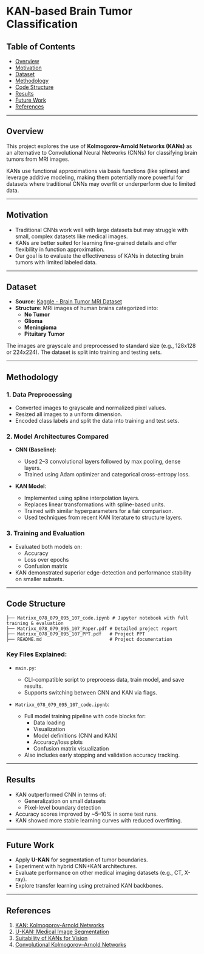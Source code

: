 # KAN-based Brain Tumor Classification

## Table of Contents
- [Overview](#overview)
- [Motivation](#motivation)
- [Dataset](#dataset)
- [Methodology](#methodology)
- [Code Structure](#code-structure)
- [Results](#results)
- [Future Work](#future-work)
- [References](#references)

---

## Overview

This project explores the use of **Kolmogorov-Arnold Networks (KANs)** as an alternative to Convolutional Neural Networks (CNNs) for classifying brain tumors from MRI images.

KANs use functional approximations via basis functions (like splines) and leverage additive modeling, making them potentially more powerful for datasets where traditional CNNs may overfit or underperform due to limited data.

---

## Motivation

- Traditional CNNs work well with large datasets but may struggle with small, complex datasets like medical images.
- KANs are better suited for learning fine-grained details and offer flexibility in function approximation.
- Our goal is to evaluate the effectiveness of KANs in detecting brain tumors with limited labeled data.

---

## Dataset

- **Source**: [Kaggle - Brain Tumor MRI Dataset](https://www.kaggle.com/datasets/masoudnickparvar/brain-tumor-mri-dataset)
- **Structure**: MRI images of human brains categorized into:
  - **No Tumor**
  - **Glioma**
  - **Meningioma**
  - **Pituitary Tumor**

The images are grayscale and preprocessed to standard size (e.g., 128x128 or 224x224). The dataset is split into training and testing sets.

---

## Methodology

### 1. **Data Preprocessing**
- Converted images to grayscale and normalized pixel values.
- Resized all images to a uniform dimension.
- Encoded class labels and split the data into training and test sets.

### 2. **Model Architectures Compared**
- **CNN (Baseline)**:
  - Used 2–3 convolutional layers followed by max pooling, dense layers.
  - Trained using Adam optimizer and categorical cross-entropy loss.
  
- **KAN Model**:
  - Implemented using spline interpolation layers.
  - Replaces linear transformations with spline-based units.
  - Trained with similar hyperparameters for a fair comparison.
  - Used techniques from recent KAN literature to structure layers.

### 3. **Training and Evaluation**
- Evaluated both models on:
  - Accuracy
  - Loss over epochs
  - Confusion matrix
- KAN demonstrated superior edge-detection and performance stability on smaller subsets.

---

## Code Structure

```
├── Matrixx_078_079_095_107_code.ipynb # Jupyter notebook with full training & evaluation
├── Matrixx_078_079_095_107_Paper.pdf # Detailed project report
├── Matrixx_078_079_095_107_PPT.pdf   # Project PPT
├── README.md                         # Project documentation
```

### Key Files Explained:

- `main.py`:
  - CLI-compatible script to preprocess data, train model, and save results.
  - Supports switching between CNN and KAN via flags.

- `Matrixx_078_079_095_107_code.ipynb`:
  - Full model training pipeline with code blocks for:
    - Data loading
    - Visualization
    - Model definitions (CNN and KAN)
    - Accuracy/loss plots
    - Confusion matrix visualization
  - Also includes early stopping and validation accuracy tracking.

---

## Results

- KAN outperformed CNN in terms of:
  - Generalization on small datasets
  - Pixel-level boundary detection
- Accuracy scores improved by ~5–10% in some test runs.
- KAN showed more stable learning curves with reduced overfitting.

---

## Future Work

- Apply **U-KAN** for segmentation of tumor boundaries.
- Experiment with hybrid CNN+KAN architectures.
- Evaluate performance on other medical imaging datasets (e.g., CT, X-ray).
- Explore transfer learning using pretrained KAN backbones.

---

## References

1. [KAN: Kolmogorov-Arnold Networks](https://arxiv.org/abs/2404.19756)
2. [U-KAN: Medical Image Segmentation](https://arxiv.org/abs/2406.02918)
3. [Suitability of KANs for Vision](https://arxiv.org/html/2406.09087v1)
4. [Convolutional Kolmogorov–Arnold Networks](https://arxiv.org/abs/2406.13155)

